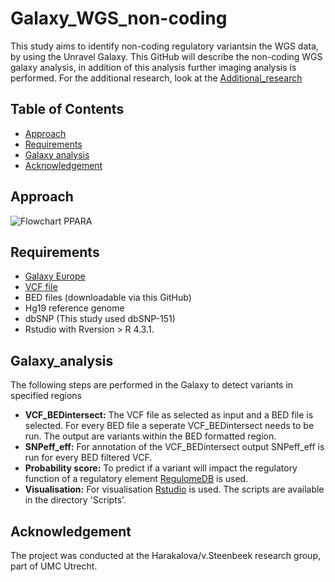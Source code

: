 # Galaxy_WGS_non-coding
This study aims to identify non-coding regulatory variantsin the WGS data, by using the Unravel Galaxy. This GitHub will describe the non-coding WGS galaxy analysis, in addition of this analysis further imaging analysis is performed. For the additional research, look at the [Additional_research](./additional_research)

## Table of Contents
- [Approach](#Approach)
- [Requirements](#Requirements)
- [Galaxy analysis](#Galaxy_analysis)
- [Acknowledgement](#Acknowledgement)
## Approach
![Flowchart PPARA](https://github.com/UNRAVEL-UMCU/Galaxy_WGS_non-coding/assets/127952067/9c614e8d-3dd0-4adf-99fc-9bb138eaf27c)

## Requirements
- [Galaxy Europe](https://usegalaxy.eu)
- [VCF file](ftp://ftp.sra.ebi.ac.uk/vol1/ERZ389/ERZ389530/FR07961001.pass.recode.vcf.gz)
- BED files (downloadable via this GitHub)
- Hg19 reference genome
- dbSNP (This study used dbSNP-151)
- Rstudio with Rversion > R 4.3.1.

## Galaxy_analysis
The following steps are performed in the Galaxy to detect variants in specified regions
- **VCF_BEDintersect:** The VCF file as selected as input and a BED file is selected. For every BED file a seperate VCF_BEDintersect needs to be run. The output are variants within the BED formatted region.
- **SNPeff_eff:** For annotation of the VCF_BEDintersect output SNPeff_eff is run for every BED filtered VCF.
- **Probability score:** To predict if a variant will impact the regulatory function of a regulatory element [RegulomeDB](https://regulomedb.org/regulome-search/) is used.
- **Visualisation:** For visualisation [Rstudio](https://posit.co/download/rstudio-desktop/) is used. The scripts are available in the directory 'Scripts'.


## Acknowledgement
The project was conducted at the Harakalova/v.Steenbeek research group, part of UMC Utrecht.
